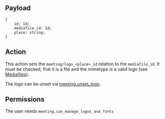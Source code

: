 ## Payload
```
{
    id: Id;
    mediafile_id: Id;
    place: string;
}
```

## Action
This action sets the `meeting/logo_<place>_id` relation to the `mediafile_id`. It must be checked, that it is a file and the mimetype is a valid logo (see [Mediafiles](https://github.com/OpenSlides/OpenSlides/wiki/Mediafiles)).

The logo can be unset via [meeting.unset_logo](meeting.unset_logo).

## Permissions
The user needs `meeting.can_manage_logos_and_fonts`
